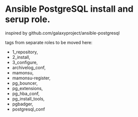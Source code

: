 # Ansible PostgreSQL install and serup role.
inspired by github.com/galaxyproject/ansible-postgresql

tags from separate roles to be moved here:
* 1_repository,
* 2_install,
* 3_configure,
* archivelog_conf,
* mamonsu,
* mamonsu-register,
* pg_bouncer,
* pg_extensions,
* pg_hba_conf,
* pg_install_tools,
* pgbadger,
* postgresql_conf

